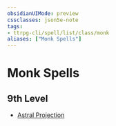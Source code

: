 ```yaml
---
obsidianUIMode: preview
cssclasses: json5e-note
tags:
- ttrpg-cli/spell/list/class/monk
aliases: ["Monk Spells"]
---
```

# Monk Spells

## 9th Level

- [Astral Projection](astral-projection "PHB")